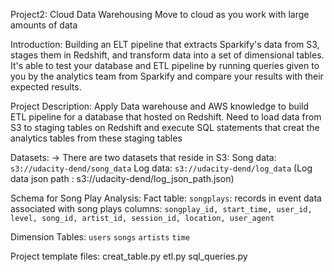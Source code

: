 Project2: Cloud Data Warehousing
Move to cloud as you work with large amounts of data

Introduction:
Building an ELT pipeline that extracts Sparkify's data from S3, stages them in Redshift, and transform data into a set of dimensional tables.
 It's able to test your database and ETL pipeline by running queries given to you by the analytics team from Sparkify and compare your results with their expected results.

Project Description:
    Apply Data warehouse and AWS knowledge to build ETL pipeline for a database that hosted on Redshift.
    Need to load data from S3 to staging tables on Redshift and execute SQL statements that creat the analytics tables from these staging tables

Datasets:
    -> There are two datasets that reside in S3:
        Song data: `s3://udacity-dend/song_data`
        Log data: `s3://udacity-dend/log_data`
            (Log data json path : s3://udacity-dend/log_json_path.json)

Schema for Song Play Analysis:
Fact table:
`songplays`: records in event data associated with song plays
	columns: `songplay_id, start_time, user_id, level, song_id, artist_id, session_id, location, user_agent`

Dimension Tables:
`users`
`songs`
`artists`
`time`

Project template files:
	creat_table.py
	etl.py
	sql_queries.py

